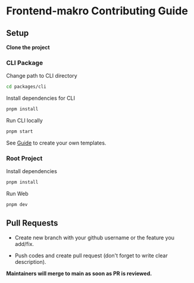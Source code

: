 # Frontend-makro Contributing Guide

## Setup

**Clone the project**
### CLI Package

Change path to CLI directory
```sh
cd packages/cli
```
Install dependencies for CLI
```sh
pnpm install
```
Run CLI locally
```sh
pnpm start
```
See [Guide](packages/CONTRIBUTING.md) to create your own templates.

### Root Project

Install dependencies
```sh
pnpm install
```
Run Web
```sh
pnpm dev
```

## Pull Requests

- Create new branch with your github username or the feature you add/fix.

- Push codes and create pull request (don't forget to write clear description).

**Maintainers will merge to main as soon as PR is reviewed.**
